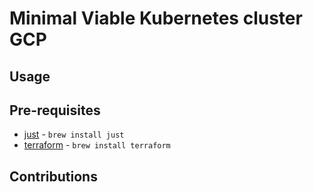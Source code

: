 # Minimal Viable Kubernetes cluster GCP

## Usage

## Pre-requisites
 - [just](https://github.com/casey/just) - `brew install just`
 - [terraform](https://github.com/hashicorp/terraform) - `brew install terraform`

## Contributions
